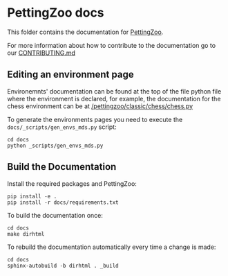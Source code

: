 # PettingZoo docs

This folder contains the documentation for [PettingZoo](https://github.com/Farama-Foundation/PettingZoo).

For more information about how to contribute to the documentation go to our [CONTRIBUTING.md](https://github.com/Farama-Foundation/Celshast/blob/main/CONTRIBUTING.md)

## Editing an environment page

Environemnts' documentation can be found at the top of the file python file where the environment is declared, for example, the documentation for the chess environment can be at [/pettingzoo/classic/chess/chess.py](https://github.com/Farama-Foundation/PettingZoo/blob/master/pettingzoo/classic/chess/chess.py)

To generate the environments pages you need to execute the `docs/_scripts/gen_envs_mds.py` script:

```
cd docs
python _scripts/gen_envs_mds.py
```

## Build the Documentation

Install the required packages and PettingZoo:

```
pip install -e .
pip install -r docs/requirements.txt
```

To build the documentation once:

```
cd docs
make dirhtml
```

To rebuild the documentation automatically every time a change is made:

```
cd docs
sphinx-autobuild -b dirhtml . _build
```
